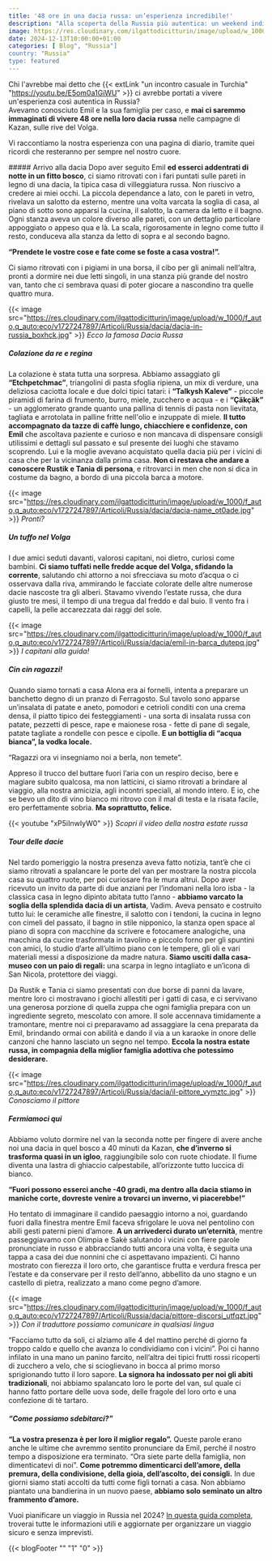 ```yaml
---
title: '48 ore in una dacia russa: un’esperienza incredibile!'
description: "Alla scoperta della Russia più autentica: un weekend indimenticabile nell’autentica dacia di una famiglia russa "
image: https://res.cloudinary.com/ilgattodicitturin/image/upload/w_1000/f_auto,q_auto:eco/v1731636403/Articoli/Russia/dacia/dacia-russia_tqc1dz.jpg
date: 2024-12-13T10:00:00+01:00
categories: [ Blog", "Russia"]
country: "Russia"
type: featured
---
```


Chi l'avrebbe mai detto che {{< extLink "un incontro casuale in Turchia" "https://youtu.be/E5om0a1GiWU" >}} ci avrebbe portati a vivere un'esperienza così autentica in Russia?  
Avevamo conosciuto Emil e la sua famiglia per caso, e **mai ci saremmo immaginati di vivere 48 ore nella loro dacia russa** nelle campagne di Kazan, sulle rive del Volga.

Vi raccontiamo la nostra esperienza con una pagina di diario, tramite quei ricordi che resteranno per sempre nel nostro cuore. 

##### Arrivo alla dacia 
Dopo aver seguito Emil **ed esserci addentrati di notte in un fitto bosco**, ci siamo ritrovati con i fari puntati sulle pareti in legno di una dacia, la tipica casa di villeggiatura russa. 
Non riuscivo a credere ai miei occhi. La piccola dependance a lato, con le pareti in vetro, rivelava un salotto da esterno, mentre una volta varcata la soglia di casa, al piano di sotto sono apparsi la cucina, il salotto, la camera da letto e il bagno. Ogni stanza aveva un colore diverso alle pareti, con un dettaglio particolare appoggiato o appeso qua e là. La scala, rigorosamente in legno come tutto il resto, conduceva alla stanza da letto di sopra e al secondo bagno. 

**“Prendete le vostre cose e fate come se foste a casa vostra!”.**

Ci siamo ritrovati con i pigiami in una borsa, il cibo per gli animali nell’altra, pronti a dormire nei due letti singoli, in una stanza più grande del nostro van, tanto che ci sembrava quasi di poter giocare a nascondino tra quelle quattro mura. 

{{< image src="https://res.cloudinary.com/ilgattodicitturin/image/upload/w_1000/f_auto,q_auto:eco/v1727247897/Articoli/Russia/dacia/dacia-in-russia_boxhck.jpg" >}}
_Ecco la famosa Dacia Russa_

##### Colazione da re e regina 
La colazione è stata tutta una sorpresa. Abbiamo assaggiato gli **“Etchpetchmac”**, triangolini di pasta sfoglia ripiena, un mix di verdure, una deliziosa caciotta locale e due dolci tipici tatari: i **“Talkysh Kaleve”** - piccole piramidi di farina di frumento, burro, miele, zucchero e acqua - e i **“Çäkçäk”** - un agglomerato grande quanto una pallina di tennis di pasta non lievitata, tagliata e arrotolata in palline fritte nell'olio e inzuppate di miele.
**Il tutto accompagnato da tazze di caffè lungo, chiacchiere e confidenze, con Emil** che ascoltava paziente e curioso e non mancava di dispensare consigli utilissimi e dettagli sul passato e sul presente dei luoghi che stavamo scoprendo. 
Lui e la moglie avevano acquistato quella dacia più per i vicini di casa che per la vicinanza dalla prima casa. 
**Non ci restava che andare a conoscere Rustik e Tania di persona**, e ritrovarci in men che non si dica in costume da bagno, a bordo di una piccola barca a motore. 

{{< image src="https://res.cloudinary.com/ilgattodicitturin/image/upload/w_1000/f_auto,q_auto:eco/v1727247897/Articoli/Russia/dacia/dacia-name_ot0ade.jpg" >}}
_Pronti?_

##### Un tuffo nel Volga
I due amici seduti davanti, valorosi capitani, noi dietro, curiosi come bambini. **Ci siamo tuffati nelle fredde acque del Volga, sfidando la corrente**, salutando chi attorno a noi sfrecciava su moto d’acqua o ci osservava dalla riva, ammirando le facciate colorate delle altre numerose dacie nascoste tra gli alberi. Stavamo vivendo l’estate russa, che dura giusto tre mesi, il tempo di una tregua dal freddo e dal buio. Il vento fra i capelli, la pelle accarezzata dai raggi del sole. 

{{< image src="https://res.cloudinary.com/ilgattodicitturin/image/upload/w_1000/f_auto,q_auto:eco/v1727247897/Articoli/Russia/dacia/emil-in-barca_dutepq.jpg" >}}
_I capitani alla guida!_

##### Cin cin ragazzi!
Quando siamo tornati a casa Alona era ai fornelli, intenta a preparare un banchetto degno di un pranzo di Ferragosto. Sul tavolo sono apparse un’insalata di patate e aneto, pomodori e cetrioli conditi con una crema densa, il piatto tipico dei festeggiamenti - una sorta di insalata russa con patate, pezzetti di pesce, rape e maionese rosa - fette di pane di segale, patate tagliate a rondelle con pesce e cipolle. **E un bottiglia di “acqua bianca”, la vodka locale.** 

“Ragazzi ora vi insegniamo noi a berla, non temete”.

Appreso il trucco del buttare fuori l’aria con un respiro deciso, bere e magiare subito qualcosa, ma non latticini, ci siamo ritrovati a brindare al viaggio, alla nostra amicizia, agli incontri speciali, al mondo intero. 
E io, che se bevo un dito di vino bianco mi ritrovo con il mal di testa e la risata facile, ero perfettamente sobria. 
**Ma soprattutto, felice.**

{{< youtube "xP5iInwIyW0" >}}
_Scopri il video della nostra estate russa_

##### Tour delle dacie
Nel tardo pomeriggio la nostra presenza aveva fatto notizia, tant’è che ci siamo ritrovati a spalancare le porte del van per mostrare la nostra piccola casa su quattro ruote, per poi curiosare fra le mura altrui. Dopo aver ricevuto un invito da parte di due anziani per l’indomani nella loro isba - la classica casa in legno dipinto abitata tutto l’anno -  **abbiamo varcato la soglia della splendida dacia di un artista**, Vadim. Aveva pensato e costruito tutto lui: le ceramiche alle finestre, il salotto con i tendoni, la cucina in legno con cimeli del passato, il bagno in stile nipponico, la stanza open space al piano di sopra con macchine da scrivere e fotocamere analogiche, una macchina da cucire trasformata in tavolino e piccolo forno per gli spuntini con amici, lo studio d’arte all’ultimo piano con le tempere, gli oli e vari materiali messi a disposizione da madre natura. **Siamo usciti dalla casa-museo con un paio di regali:** una scarpa in legno intagliato e un’icona di San Nicola, protettore dei viaggi. 

Da Rustik e Tania ci siamo presentati con due borse di panni da lavare, mentre loro ci mostravano i giochi allestiti per i gatti di casa, e ci servivano una generosa porzione di quella zuppa che ogni famiglia prepara con un ingrediente segreto, mescolato con amore. 
Il sole accennava timidamente a tramontare, mentre noi ci preparavamo ad assaggiare la cena preparata da Emil, brindando ormai con abilità e dando il via a un karaoke in onore delle canzoni che hanno lasciato un segno nel tempo. 
**Eccola la nostra estate russa, in compagnia della miglior famiglia adottiva che potessimo desiderare.**

{{< image src="https://res.cloudinary.com/ilgattodicitturin/image/upload/w_1000/f_auto,q_auto:eco/v1727247897/Articoli/Russia/dacia/il-pittore_vymztc.jpg" >}}
_Conosciamo il pittore_

##### Fermiamoci qui
Abbiamo voluto dormire nel van la seconda notte per fingere di avere anche noi una dacia in quel bosco a 40 minuti da Kazan, **che d’inverno si trasforma quasi in un igloo**, raggiungibile solo con ruote chiodate. Il fiume diventa una lastra di ghiaccio calpestabile, all’orizzonte tutto luccica di bianco. 

**“Fuori possono esserci anche -40 gradi, ma dentro alla dacia stiamo in maniche corte, dovreste venire a trovarci un inverno, vi piacerebbe!”**

Ho tentato di immaginare il candido paesaggio intorno a noi, guardando fuori dalla finestra mentre Emil faceva sfrigolare le uova nel pentolino con abili gesti paterni pieni d’amore.
**A un arrivederci durato un’eternità**, mentre passeggiavamo con Olimpia e Sakè salutando i vicini con fiere parole pronunciate in russo e abbracciando tutti ancora una volta, è seguita una tappa a casa dei due nonnini che ci aspettavano impazienti. Ci hanno mostrato con fierezza il loro orto, che garantisce frutta e verdura fresca per l’estate e da conservare per il resto dell’anno, abbellito da uno stagno e un castello di pietra, realizzato a mano come pegno d’amore. 

{{< image src="https://res.cloudinary.com/ilgattodicitturin/image/upload/w_1000/f_auto,q_auto:eco/v1727247897/Articoli/Russia/dacia/pittore-discorsi_utfqzt.jpg" >}}
_Con il traduttore possiamo comunicare in qualsiasi lingua_

“Facciamo tutto da soli, ci alziamo alle 4 del mattino perché di giorno fa troppo caldo e quello che avanza lo condividiamo con i vicini”.
Poi ci hanno infilato in una mano un panino farcito, nell’altra dei tipici frutti rossi ricoperti di zucchero a velo, che si scioglievano in bocca al primo morso sprigionando tutto il loro sapore. 
**La signora ha indossato per noi gli abiti tradizionali**, noi abbiamo spalancato loro le porte del van, sul quale ci hanno fatto portare delle uova sode, delle fragole del loro orto e una confezione di  tè tartaro.

##### “Come possiamo sdebitarci?”

**“La vostra presenza è per loro il miglior regalo”.**
Queste parole erano anche le ultime che avremmo sentito pronunciare da Emil, perché il nostro tempo a disposizione era terminato. 
“Ora siete parte della famiglia, non dimenticatevi di noi”.
**Come potremmo dimenticarci dell’amore, della premura, della condivisione, della gioia, dell’ascolto, dei consigli.**
In due giorni siamo stati accolti da tutti come figli tornati a casa. 
Non abbiamo piantato una bandierina in un nuovo paese, **abbiamo solo seminato un altro frammento d’amore.** 

Vuoi pianificare un viaggio in Russia nel 2024? [In questa guida completa](/blog/viaggiare-in-russia-guida-completa-in-11-punti-aggiornamento-2024), troverai tutte le informazioni utili e aggiornate per organizzare un viaggio sicuro e senza imprevisti.

{{< blogFooter "" "1" "0" >}}